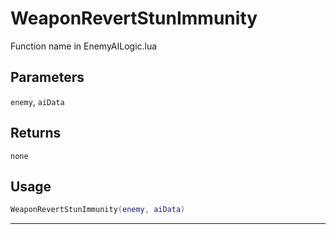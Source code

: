 # WeaponRevertStunImmunity
Function name in EnemyAILogic.lua
## Parameters
`enemy`, `aiData`
## Returns
`none`
## Usage
```lua
WeaponRevertStunImmunity(enemy, aiData)
```
---
